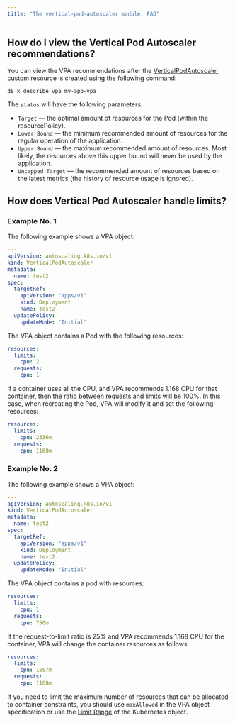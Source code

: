 ```yaml
---
title: "The vertical-pod-autoscaler module: FAQ"
---
```


## How do I view the Vertical Pod Autoscaler recommendations?

You can view the VPA recommendations after the [VerticalPodAutoscaler](cr.html#verticalpodautoscaler) custom resource is created using the following command:

```shell
d8 k describe vpa my-app-vpa
```

The `status` will have the following parameters:

- `Target` — the optimal amount of resources for the Pod (within the resourcePolicy).
- `Lower Bound` — the minimum recommended amount of resources for the regular operation of the application.
- `Upper Bound` — the maximum recommended amount of resources. Most likely, the resources above this upper bound will never be used by the application.
- `Uncapped Target` — the recommended amount of resources based on the latest metrics (the history of resource usage is ignored).

## How does Vertical Pod Autoscaler handle limits?

### Example No. 1

The following example shows a VPA object:

```yaml
---
apiVersion: autoscaling.k8s.io/v1
kind: VerticalPodAutoscaler
metadata:
  name: test2
spec:
  targetRef:
    apiVersion: "apps/v1"
    kind: Deployment
    name: test2
  updatePolicy:
    updateMode: "Initial"
```

The VPA object contains a Pod with the following resources:

```yaml
resources:
  limits:
    cpu: 2
  requests:
    cpu: 1
```

If a container uses all the CPU, and VPA recommends 1.168 CPU for that container, then the ratio between requests and limits will be 100%.
In this case, when recreating the Pod, VPA will modify it and set the following resources:

```yaml
resources:
  limits:
    cpu: 2336m
  requests:
    cpu: 1168m
```

### Example No. 2

The following example shows a VPA object:

```yaml
---
apiVersion: autoscaling.k8s.io/v1
kind: VerticalPodAutoscaler
metadata:
  name: test2
spec:
  targetRef:
    apiVersion: "apps/v1"
    kind: Deployment
    name: test2
  updatePolicy:
    updateMode: "Initial"
```

The VPA object contains a pod with resources:

```yaml
resources:
  limits:
    cpu: 1
  requests:
    cpu: 750m
```

If the request-to-limit ratio is 25% and VPA recommends 1.168 CPU for the container, VPA will change the container resources as follows:

```yaml
resources:
  limits:
    cpu: 1557m
  requests:
    cpu: 1168m
```

If you need to limit the maximum number of resources that can be allocated to container constraints, you should use `maxAllowed` in the VPA object specification or use the [Limit Range](https://kubernetes.io/docs/tasks/administer-cluster/manage-resources/memory-default-namespace/) of the Kubernetes object.
